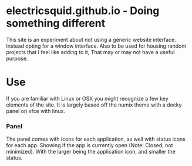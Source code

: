 # electricsquid.github.io - Doing something different
This site is an experiment about not using a generic website interface. Instead opting for a window interface. Also to be used for housing random projects that I feel like adding to it, That may or may not have a useful purpose.

# Use
If you are familiar with Linux or OSX you might recognize a few key elements of the site. It is largely based off the numix theme with a docky panel on xfce with linux.
### Panel
The panel comes with icons for each application, as well with status icons for each app. Showing if the app is currently open (Note: Closed, not minimized). With the larger being the application icon, and smaller the status.
